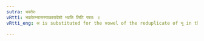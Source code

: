 ```yaml
---
sutra: भवतेरः
vRtti: भवतेरभ्यासस्याकारादेशो भवति लिटि परतः ॥
vRtti_eng: अ is substituted for the vowel of the reduplicate of भू in the Perfect.

---
```

